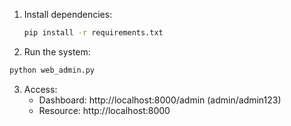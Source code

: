 1. Install dependencies:
   ```bash
   pip install -r requirements.txt
   ```
2. Run the system:
  ```bash
  python web_admin.py
  ```
3. Access:
   - Dashboard: http://localhost:8000/admin (admin/admin123)
   - Resource: http://localhost:8000

